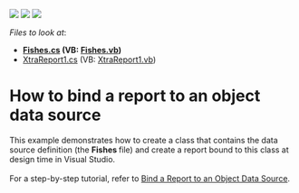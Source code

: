<!-- default badges list -->
![](https://img.shields.io/endpoint?url=https://codecentral.devexpress.com/api/v1/VersionRange/128598631/2019.2)
[![](https://img.shields.io/badge/Open_in_DevExpress_Support_Center-FF7200?style=flat-square&logo=DevExpress&logoColor=white)](https://supportcenter.devexpress.com/ticket/details/T615761)
[![](https://img.shields.io/badge/📖_How_to_use_DevExpress_Examples-e9f6fc?style=flat-square)](https://docs.devexpress.com/GeneralInformation/403183)
<!-- default badges end -->
<!-- default file list -->
*Files to look at*:

* **[Fishes.cs](./CS/Reporting_how-to-bind-a-report-to-an-object-data-source-t615761/Fishes.cs) (VB: [Fishes.vb](./VB/Reporting_how-to-bind-a-report-to-an-object-data-source-t615761/Fishes.vb))**
* [XtraReport1.cs](./CS/Reporting_how-to-bind-a-report-to-an-object-data-source-t615761/XtraReport1.cs) (VB: [XtraReport1.vb](./VB/Reporting_how-to-bind-a-report-to-an-object-data-source-t615761/XtraReport1.vb))
<!-- default file list end -->
# How to bind a report to an object data source


This example demonstrates how to create a class that contains the data source definition (the <strong>Fishes </strong>file) and create a report bound to this class at design time in Visual Studio.<br><br>For a step-by-step tutorial, refer to <a href="https://documentation.devexpress.com/XtraReports/17784/Creating-Reports-in-Visual-Studio/Detailed-Guide-to-DevExpress-Reporting/Providing-Data-to-Reports/Tutorials-and-Code-Examples/Bind-a-Report-to-an-Object-Data-Source">Bind a Report to an Object Data Source</a>.

<br/>


